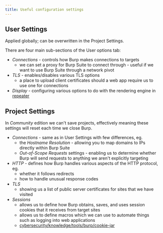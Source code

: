 ```yaml
---
title: Useful configuration settings
---
```


## User Settings

Applied globally; can be overwritten in the Project Settings.

There are four main sub-sections of the User options tab:

- _Connections_ - controls how Burp makes connections to targets
  - we can set a proxy for Burp Suite to connect through - useful if we want to use Burp Suite through a network pivot
- _TLS_ - enables/disables various TLS options
  - a place to upload client certificates should a web app require us to use one for connections
- _Display_ - configuring various options to do with the rendering engine in [repeater](/Knowledge/OffSec/tools/burp/repeater.md)

## Project Settings

In _Community_ edition we can't save projects, effectively meaning these settings will reset each time we close Burp.

- _Connections_ - same as in User Settings with few differences, eg.
  - the _Hostname Resolution_ - allowing you to map domains to IPs directly within Burp Suite
  - _Out-of-Scope Requests_ settings - enabling us to determine whether Burp will send requests to anything we aren't explicitly targeting
- *HTTP* - defines how Burp handles various aspects of the HTTP protocol, eg.
  - whether it follows redirects
  - how to handle unusual response codes
- _TLS_
  - showing us a list of public server certificates for sites that we have visited
- _Sessions_
  - allows us to define how Burp obtains, saves, and uses session cookies that it receives from target sites
  - allows us to define macros which we can use to automate things such as logging into web applications
  - [cybersecurity/knowledge/tools/burp/cookie-jar](/cybersecurity/knowledge/tools/burp/cookie-jar)
